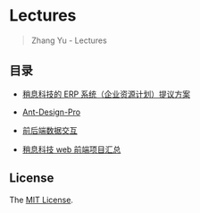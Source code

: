 # Lectures

> Zhang Yu - Lectures


## 目录

+ [稍息科技的 ERP 系统（企业资源计划）提议方案]

+ [Ant-Design-Pro]

+ [前后端数据交互]

+ [稍息科技 web 前端项目汇总]


## License

The [MIT License].



[MIT License]: ./LICENSE

[稍息科技的 ERP 系统（企业资源计划）提议方案]: ./ERP-SX.md

[Ant-Design-Pro]: ./Ant-Design-Pro.md

[前后端数据交互]: ./data-specification.md

[稍息科技 web 前端项目汇总]: ./project.md
